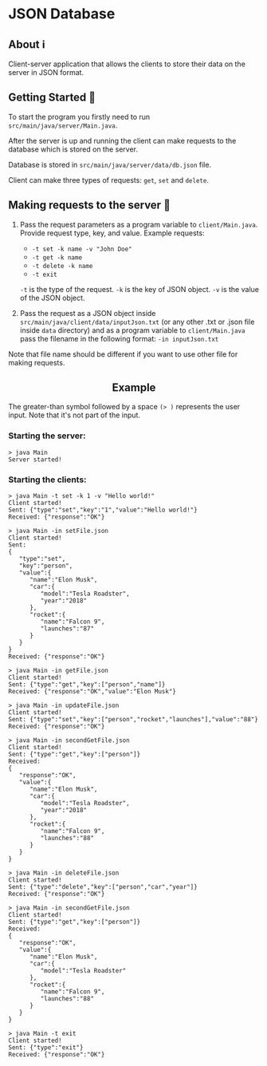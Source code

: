 # JSON Database

## About ℹ️
Client-server application that allows the clients to store their data on the server in JSON format.

## Getting Started 🚀
To start the program you firstly need to run ```src/main/java/server/Main.java```.

After the server is up and running the client can make requests to the database which is stored on the server.

Database is stored in ```src/main/java/server/data/db.json``` file.

Client can make three types of requests: ```get```, ```set``` and ```delete```.

## Making requests to the server 🧐

1. Pass the request parameters as a program variable to ```client/Main.java```. Provide request type, key, and value.
Example requests: 
   - ```-t set -k name -v "John Doe"```
   - ```-t get -k name```
   - ```-t delete -k name```
   - ```-t exit```

    ```-t``` is the type of the request. ```-k``` is the key of JSON object. ```-v``` is the value of the JSON object.

2. Pass the request as a JSON object inside ```src/main/java/client/data/inputJson.txt``` (or any other .txt or .json
file inside ```data``` directory) and as a program variable to ```client/Main.java``` pass the filename in the following
format: ```-in inputJson.txt```

Note that file name should be different if you want to use other file for making requests.

<h2 align="center">
Example
</h2>

The greater-than symbol followed by a space ```(> )``` represents the user input.
Note that it's not part of the input.
### Starting the server:
```
> java Main
Server started!
```
### Starting the clients:
```
> java Main -t set -k 1 -v "Hello world!" 
Client started!
Sent: {"type":"set","key":"1","value":"Hello world!"}
Received: {"response":"OK"}
```
```
> java Main -in setFile.json 
Client started!
Sent:
{
   "type":"set",
   "key":"person",
   "value":{
      "name":"Elon Musk",
      "car":{
         "model":"Tesla Roadster",
         "year":"2018"
      },
      "rocket":{
         "name":"Falcon 9",
         "launches":"87"
      }
   }
}
Received: {"response":"OK"}
```
```
> java Main -in getFile.json 
Client started!
Sent: {"type":"get","key":["person","name"]}
Received: {"response":"OK","value":"Elon Musk"}
```
```
> java Main -in updateFile.json 
Client started!
Sent: {"type":"set","key":["person","rocket","launches"],"value":"88"}
Received: {"response":"OK"}
```
```
> java Main -in secondGetFile.json 
Client started!
Sent: {"type":"get","key":["person"]}
Received:
{
   "response":"OK",
   "value":{
      "name":"Elon Musk",
      "car":{
         "model":"Tesla Roadster",
         "year":"2018"
      },
      "rocket":{
         "name":"Falcon 9",
         "launches":"88"
      }
   }
}
```
```
> java Main -in deleteFile.json 
Client started!
Sent: {"type":"delete","key":["person","car","year"]}
Received: {"response":"OK"}
```
```
> java Main -in secondGetFile.json 
Client started!
Sent: {"type":"get","key":["person"]}
Received:
{
   "response":"OK",
   "value":{
      "name":"Elon Musk",
      "car":{
         "model":"Tesla Roadster"
      },
      "rocket":{
         "name":"Falcon 9",
         "launches":"88"
      }
   }
}
```
```
> java Main -t exit 
Client started!
Sent: {"type":"exit"}
Received: {"response":"OK"}
```